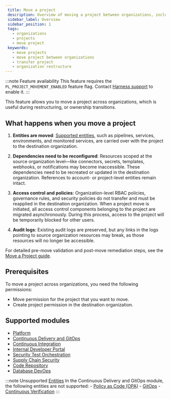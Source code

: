 ```yaml
---
 title: Move a project 
 description: Overview of moving a project between organizations, including prerequisites, Supported modules and how to request or perform a move.
 sidebar_label: Overview
 sidebar_position: 1
 tags:
   - organizations
   - projects
   - move project
 keywords:
   - move projects
   - move project between organizations
   - transfer project
   - organization restructure
---
```


:::note Feature availability
This feature requires the `PL_PROJECT_MOVEMENT_ENABLED` feature flag. Contact [Harness support](mailto:support@harness.io) to enable it.
:::

This feature allows you to move a project across organizations, which is useful during restructuring, or ownership transitions.

## What happens when you move a project 

1. **Entities are moved**: [Supported entities](#supported-modules), such as pipelines, services, environments, and monitored services, are carried over with the project to the destination organization.

2. **Dependencies need to be reconfigured**: Resources scoped at the source organization level—like connectors, secrets, templates, webhooks, or notifications may become inaccessible. These dependencies need to be recreated or updated in the destination organization. References to account- or project-level entities remain intact.

3. **Access control and policies**: Organization-level RBAC policies, governance rules, and security policies do not transfer and must be reapplied in the destination organization. When a project move is initiated, all access control components belonging to the project are migrated asynchronously. During this process, access to the project will be temporarily blocked for other users.

4. **Audit logs**: Existing audit logs are preserved, but any links in the logs pointing to source organization resources may break, as those resources will no longer be accessible.

For detailed pre-move validation and post-move remediation steps, see the [Move a Project guide](./pre-move-and-post-move-guide.md).

## Prerequisites

To move a project across organizations, you need the following permissions:

- Move permission for the project that you want to move.
- Create project permission in the destination organization.

## Supported modules

* [Platform](/docs/platform/platform-whats-supported)
* [Continuous Delivery and GitOps](/docs/continuous-delivery/cd-integrations)
* [Continuous Integration](/docs/continuous-integration/use-ci/set-up-build-infrastructure/which-build-infrastructure-is-right-for-me/#feature-compatibility-matrix)
* [Internal Developer Portal](/docs/internal-developer-portal/whats-supported)
* [Security Test Orchestration](/docs/security-testing-orchestration/whats-supported/sto-deployments)
* [Supply Chain Security](/docs/software-supply-chain-assurance/ssca-supported)
* [Code Repository](/docs/code-repository/code-supported)
* [Database DevOps](/docs/database-devops/dbdevops-supported-platforms.md)

:::note Unsupported [Entities](/docs/platform/references/harness-entity-reference)
  In the Continuous Delivery and GitOps module, the following entities are not supported: 
    - [Policy as Code (OPA)](/docs/category/policy-as-code)
    - [GitOps](/docs/category/get-started-with-gitops)
    - [Continuous Verification](/docs/continuous-delivery/verify/verify-deployments-with-the-verify-step)
:::

